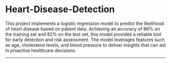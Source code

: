 # Heart-Disease-Detection

This project implements a logistic regression model to predict the likelihood of heart disease based on patient data. Achieving an accuracy of 86% on the training set and 82% on the test set, this model provides a reliable tool for early detection and risk assessment. The model leverages features such as age, cholesterol levels, and blood pressure to deliver insights that can aid in proactive healthcare decisions.

---

